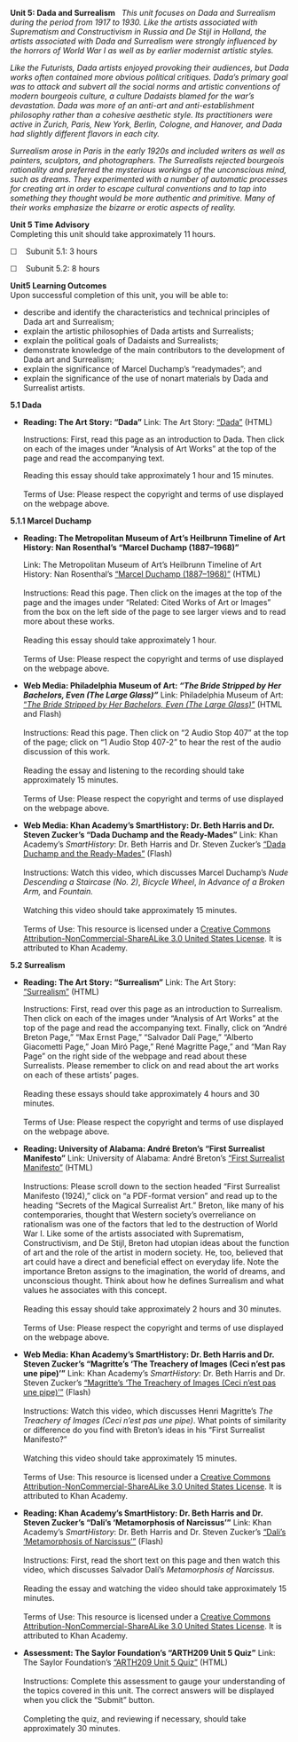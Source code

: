 **Unit 5: Dada and Surrealism** <span id="5"></span> 
*This unit focuses on Dada and Surrealism during the period from 1917 to
1930. Like the artists associated with Suprematism and Constructivism in
Russia and De Stijl in Holland, the artists associated with Dada and
Surrealism were strongly influenced by the horrors of World War I as
well as by earlier modernist artistic styles.*  
  
 *Like the Futurists, Dada artists enjoyed provoking their audiences,
but Dada works often contained more obvious political critiques. Dada’s
primary goal was to attack and subvert all the social norms and artistic
conventions of modern bourgeois culture, a culture Dadaists blamed for
the war’s devastation. Dada was more of an anti-art and
anti-establishment philosophy rather than a cohesive aesthetic style.
Its practitioners were active in Zurich, Paris, New York, Berlin,
Cologne, and Hanover, and Dada had slightly different flavors in each
city.*  
  
 *Surrealism arose in Paris in the early 1920s and included writers as
well as painters, sculptors, and photographers. The Surrealists rejected
bourgeois rationality and preferred the mysterious workings of the
unconscious mind, such as dreams. They experimented with a number of
automatic processes for creating art in order to escape cultural
conventions and to tap into something they thought would be more
authentic and primitive. Many of their works emphasize the bizarre or
erotic aspects of reality.*

**Unit 5 Time Advisory**  
Completing this unit should take approximately 11 hours.  
  
 ☐    Subunit 5.1: 3 hours  
  
 ☐    Subunit 5.2: 8 hours

**Unit5 Learning Outcomes**  
Upon successful completion of this unit, you will be able to:
-   describe and identify the characteristics and technical principles
    of Dada art and Surrealism;
-   explain the artistic philosophies of Dada artists and Surrealists;
-   explain the political goals of Dadaists and Surrealists;
-   demonstrate knowledge of the main contributors to the development of
    Dada art and Surrealism;
-   explain the significance of Marcel Duchamp’s “readymades”; and
-   explain the significance of the use of nonart materials by Dada and
    Surrealist artists.

**5.1 Dada** <span id="5.1"></span> 
-   **Reading: The Art Story: “Dada”**
    Link: The Art Story:
    [“Dada”](http://www.theartstory.org/movement-dada.htm) (HTML)  
      
     Instructions: First, read this page as an introduction to Dada.
    Then click on each of the images under “Analysis of Art Works” at
    the top of the page and read the accompanying text.  
      
     Reading this essay should take approximately 1 hour and 15
    minutes.  
        
     Terms of Use: Please respect the copyright and terms of use
    displayed on the webpage above.

**5.1.1 Marcel Duchamp** <span id="5.1.1"></span> 
-   **Reading: The Metropolitan Museum of Art’s Heilbrunn Timeline of
    Art History: Nan Rosenthal’s “Marcel Duchamp (1887–1968)”**

    Link: The Metropolitan Museum of Art’s Heilbrunn Timeline of Art
    History: Nan Rosenthal’s [“Marcel Duchamp
    (1887–1968)”](http://www.metmuseum.org/toah/hd/duch/hd_duch.htm)
    (HTML)  
        
     Instructions: Read this page. Then click on the images at the top
    of the page and the images under “Related: Cited Works of Art or
    Images” from the box on the left side of the page to see larger
    views and to read more about these works.  
        
     Reading this essay should take approximately 1 hour.  
        
     Terms of Use: Please respect the copyright and terms of use
    displayed on the webpage above.

-   **Web Media: Philadelphia Museum of Art: *“The Bride Stripped by Her
    Bachelors, Even (The Large Glass)”***
    Link: Philadelphia Museum of Art: [“*The Bride Stripped by Her
    Bachelors, Even (The Large
    Glass)*”](http://www.philamuseum.org/collections/permanent/54149.html)
    (HTML and Flash)  
        
     Instructions: Read this page. Then click on “2 Audio Stop 407” at
    the top of the page; click on “1 Audio Stop 407-2” to hear the rest
    of the audio discussion of this work.  
        
     Reading the essay and listening to the recording should take
    approximately 15 minutes.  
        
     Terms of Use: Please respect the copyright and terms of use
    displayed on the webpage above.

-   **Web Media: Khan Academy’s SmartHistory: Dr. Beth Harris and Dr.
    Steven Zucker’s “Dada Duchamp and the Ready-Mades”**
    Link: Khan Academy’s *SmartHistory*: Dr. Beth Harris and Dr. Steven
    Zucker’s [“Dada Duchamp and the
    Ready-Mades”](http://smarthistory.khanacademy.org/dada.html) (Flash)  
        
     Instructions: Watch this video, which discusses Marcel Duchamp’s
    *Nude Descending a Staircase (No. 2)*, *Bicycle Wheel*, *In Advance
    of a Broken Arm,* and *Fountain.*  
        
     Watching this video should take approximately 15 minutes.  
        
     Terms of Use: This resource is licensed under a [Creative Commons
    Attribution-NonCommercial-ShareALike 3.0 United States
    License](http://creativecommons.org/licenses/by-nc-sa/3.0/us/). It
    is attributed to Khan Academy. 

**5.2 Surrealism** <span id="5.2"></span> 
-   **Reading: The Art Story: “Surrealism”**
    Link: The Art Story:
    [“Surrealism”](http://www.theartstory.org/movement-surrealism.htm) (HTML)  
      
     Instructions: First, read over this page as an introduction to
    Surrealism. Then click on each of the images under “Analysis of Art
    Works” at the top of the page and read the accompanying text.
    Finally, click on “André Breton Page,” “Max Ernst Page,” “Salvador
    Dalí Page,” “Alberto Giacometti Page,” Joan Miró Page,” René
    Magritte Page,” and “Man Ray Page” on the right side of the webpage
    and read about these Surrealists. Please remember to click on and
    read about the art works on each of these artists’ pages.  
        
     Reading these essays should take approximately 4 hours and 30
    minutes.  
        
     Terms of Use: Please respect the copyright and terms of use
    displayed on the webpage above.

-   **Reading: University of Alabama: André Breton’s “First Surrealist
    Manifesto”**
    Link: University of Alabama: André Breton’s [“First Surrealist
    Manifesto”](http://www.tcf.ua.edu/Classes/Jbutler/T340/SurrealismLecture.php)
    (HTML)  
        
     Instructions: Please scroll down to the section headed “First
    Surrealist Manifesto (1924),” click on “a PDF-format version” and
    read up to the heading “Secrets of the Magical Surrealist Art.”
    Breton, like many of his contemporaries, thought that Western
    society’s overreliance on rationalism was one of the factors that
    led to the destruction of World War I. Like some of the artists
    associated with Suprematism, Constructivism, and De Stijl, Breton
    had utopian ideas about the function of art and the role of the
    artist in modern society. He, too, believed that art could have a
    direct and beneficial effect on everyday life. Note the importance
    Breton assigns to the imagination, the world of dreams, and
    unconscious thought. Think about how he defines Surrealism and what
    values he associates with this concept.  
        
     Reading this essay should take approximately 2 hours and 30
    minutes.  
        
     Terms of Use: Please respect the copyright and terms of use
    displayed on the webpage above.

-   **Web Media: Khan Academy’s SmartHistory: Dr. Beth Harris and Dr.
    Steven Zucker’s “Magritte’s ‘The Treachery of Images (Ceci n’est pas
    une pipe)’”**
    Link: Khan Academy’s *SmartHistory*: Dr. Beth Harris and Dr. Steven
    Zucker’s [“Magritte’s ‘The Treachery of Images (Ceci n’est pas une
    pipe)’”](http://smarthistory.khanacademy.org/magritte-treachery.html) (Flash)  
        
     Instructions: Watch this video, which discusses Henri Magritte’s
    *The Treachery of Images (Ceci n’est pas une pipe)*. What points of
    similarity or difference do you find with Breton’s ideas in his
    “First Surrealist Manifesto?”  
        
     Watching this video should take approximately 15 minutes.  
        
     Terms of Use: This resource is licensed under a [Creative Commons
    Attribution-NonCommercial-ShareALike 3.0 United States
    License](http://creativecommons.org/licenses/by-nc-sa/3.0/us/). It
    is attributed to Khan Academy. 

-   **Reading: Khan Academy’s SmartHistory: Dr. Beth Harris and Dr.
    Steven Zucker’s “Dali’s ‘Metamorphosis of Narcissus’”**
    Link: Khan Academy’s *SmartHistory*: Dr. Beth Harris and Dr. Steven
    Zucker’s [“Dali’s ‘Metamorphosis of
    Narcissus’”](http://smarthistory.khanacademy.org/dali-metamorphosis-of-narcissus.html?searched=narcissus&highlight=ajaxSearch_highlight+ajaxSearch_highlight1)
    (Flash)  
        
     Instructions: First, read the short text on this page and then
    watch this video, which discusses Salvador Dalí’s *Metamorphosis of
    Narcissus*.  
        
     Reading the essay and watching the video should take approximately
    15 minutes.  
        
     Terms of Use: This resource is licensed under a [Creative Commons
    Attribution-NonCommercial-ShareALike 3.0 United States
    License](http://creativecommons.org/licenses/by-nc-sa/3.0/us/). It
    is attributed to Khan Academy. 

-   **Assessment: The Saylor Foundation’s “ARTH209 Unit 5 Quiz”**
    Link: The Saylor Foundation’s [“ARTH209 Unit 5
    Quiz”](http://school.saylor.org/mod/quiz/view.php?id=1368) (HTML)  
        
     Instructions: Complete this assessment to gauge your understanding
    of the topics covered in this unit. The correct answers will be
    displayed when you click the “Submit” button.  
        
     Completing the quiz, and reviewing if necessary, should take
    approximately 30 minutes.


